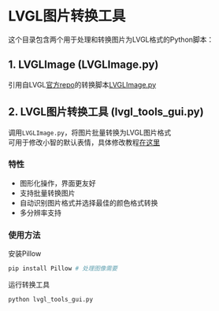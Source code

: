 # LVGL图片转换工具  

这个目录包含两个用于处理和转换图片为LVGL格式的Python脚本：

## 1. LVGLImage (LVGLImage.py)

引用自LVGL[官方repo](https://github.com/lvgl/lvgl)的转换脚本[LVGLImage.py](https://github.com/lvgl/lvgl/blob/master/scripts/LVGLImage.py)  

## 2. LVGL图片转换工具 (lvgl_tools_gui.py)

调用`LVGLImage.py`，将图片批量转换为LVGL图片格式  
可用于修改小智的默认表情，具体修改教程[在这里](https://www.bilibili.com/video/BV12FQkYeEJ3/)

### 特性

- 图形化操作，界面更友好
- 支持批量转换图片
- 自动识别图片格式并选择最佳的颜色格式转换
- 多分辨率支持

### 使用方法

安装Pillow

```bash
pip install Pillow # 处理图像需要
```

运行转换工具

```bash
python lvgl_tools_gui.py
```
